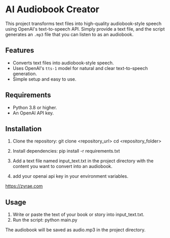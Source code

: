 # AI Audiobook Creator

This project transforms text files into high-quality audiobook-style speech using OpenAI's text-to-speech API. Simply provide a text file, and the script generates an `.mp3` file that you can listen to as an audiobook.

## Features
- Converts text files into audiobook-style speech.
- Uses OpenAI's `tts-1` model for natural and clear text-to-speech generation.
- Simple setup and easy to use.

## Requirements
- Python 3.8 or higher.
- An OpenAI API key.

## Installation

1. Clone the repository:
   git clone <repository_url>
   cd <repository_folder>

2. Install dependencies:
    pip install -r requirements.txt

3. Add a text file named input_text.txt in the project directory with the content you want to convert into an audiobook.
4. add your openai api key in your environment variables.

https://zyrae.com
## Usage
1. Write or paste the text of your book or story into input_text.txt.
2. Run the script:
  python main.py

The audiobook will be saved as audio.mp3 in the project directory.
